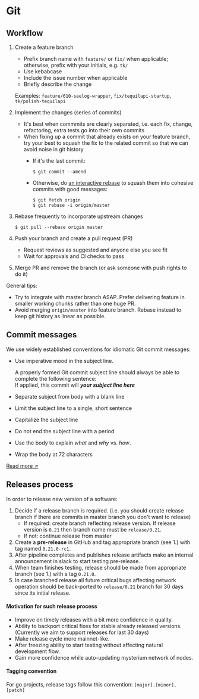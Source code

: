# Git

## Workflow

1. Create a feature branch  

    - Prefix branch name with `feature/` or `fix/` when applicable; otherwise, prefix with your initials, e.g. `tk/`
    - Use kebabcase
    - Include the issue number when applicable
    - Briefly describe the change  

    Examples: `feature/610-seelog-wrapper`, `fix/tequilapi-startup`, `tk/polish-tequilapi`

2. Implement the changes (series of commits)
    - It's best when commmits are clearly separated, i.e. each fix, change, refactoring, extra tests go into their own commits
    - When fixing up a commit that already exists on your feature branch, try your best to squash the fix to the related commit so that we can avoid noise in git history
      - If it's the last commit:

        ```
        $ git commit --amend
        ```

      - Otherwise, do [an interactive rebase](https://help.github.com/en/articles/about-git-rebase) to squash them into cohesive commits with good messages:

        ```
        $ git fetch origin
        $ git rebase -i origin/master
        ```
3. Rebase frequently to incorporate upstream changes

    ```
    $ git pull --rebase origin master
    ```

4. Push your branch and create a pull request (PR)
    - Request reviews as suggested and anyone else you see fit
    - Wait for approvals and CI checks to pass

5. Merge PR and remove the branch (or ask someone with push rights to do it)

General tips:

- Try to integrate with master branch ASAP. Prefer delivering feature in smaller working chunks rather than one huge PR.
- Avoid merging `origin/master` into feature branch. Rebase instead to keep git history as linear as possible.

## Commit messages

We use widely established conventions for idiomatic Git commit messages:

- Use imperative mood in the subject line.  

  A properly formed Git commit subject line should always be able to complete the following sentence:  
  If applied, this commit will _**your subject line here**_
- Separate subject from body with a blank line
- Limit the subject line to a single, short sentence
- Capitalize the subject line
- Do not end the subject line with a period
- Use the body to explain _what_ and _why_ vs. _how_.  
- Wrap the body at 72 characters

[Read more &#x2197;](https://chris.beams.io/posts/git-commit/)

## Releases process

In order to release new version of a software: 
 1) Decide if a release branch is required. (i.e. you should create release branch if there are commits in master branch you don't want to release)
    - If required: create branch reflecting release version. If release version is `0.21` then branch name must be `release/0.21`.
    - If not: continue release from master
 2) Create a **pre-release** in GitHub and tag appropriate branch (see 1.) with tag named `0.21.0-rc1`.
 3) After pipeline completes and publishes release artifacts make an internal announcement in slack to start testing pre-release.   
 4) When team finishes testing, release should be made from appropriate branch (see 1.) with a tag `0.21.0`.
 5) In case branched release all future critical bugs affecting network operation should be back-ported to `release/0.21` branch for 30 days since its initial release.

#### Motivation for such release process
 - Improve on timely releases with a bit more confidence in quality.
 - Ability to backport critical fixes for stable already released versions. (Currently we aim to support releases for last 30 days)
 - Make release cycle more mainnet-like.
 - After freezing ability to start testing without affecting natural development flow.
 - Gain more confidence while auto-updating mysterium network of nodes.

#### Tagging convention
For go projects, release tags follow this convention: `[major].[minor].[patch]`
